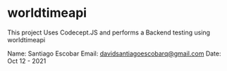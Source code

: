# worldtimeapi


This project Uses Codecept.JS and performs a Backend testing using worldtimeapi 

Name: Santiago Escobar
Email: davidsantiagoescobarq@gmail.com
Date: Oct 12 - 2021
